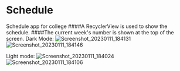 # Schedule
Schedule app for college
####A RecyclerView is used to show the schedule.
####The current week's number is shown at the top of the screen.
Dark Mode:
![Screenshot_20230111_184131](https://user-images.githubusercontent.com/83332450/211866747-5fe997fe-c25f-49ce-b0c3-483e1b13571b.png)
![Screenshot_20230111_184146](https://user-images.githubusercontent.com/83332450/211866791-82b37611-e789-40ce-8f30-2c60a47bba13.png)

Light mode:
![Screenshot_20230111_184024](https://user-images.githubusercontent.com/83332450/211866830-c39fb774-f451-4d91-a609-42c01cdf5d37.png)
![Screenshot_20230111_184106](https://user-images.githubusercontent.com/83332450/211866838-d8e04528-158a-47d5-9a95-f590e86fb1b2.png)



